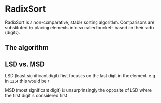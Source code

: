 # RadixSort
RadixSort is a non-comparative, stable sorting algorithm. Comparisons are substituted by 
placing elements into so called buckets based on their radix (digits).

## The algorithm


## LSD vs. MSD
LSD (least significant digit) first focuses on the last digit in the element.
e.g. in `1234` this would be `4`

MSD (most significant digit) is unsurprinsingly the opposite of LSD where the first 
digit is considered first
